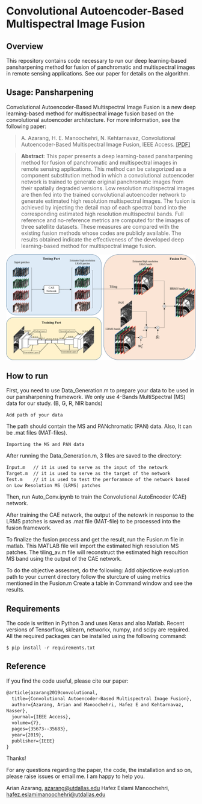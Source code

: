 Convolutional Autoencoder-Based Multispectral Image Fusion
====================================================

Overview
-----
This repository contains code necessary to run our deep learning-based pansharpening method for fusion of panchromatic
and multispectral images in remote sensing applications. See our paper for details on the algorithm.


Usage: Pansharpening
-----

Convolutional Autoencoder-Based Multispectral Image Fusion is a new deep learning-based method for multispectral image fusion based on the convolutional autoencoder architecture. For more information, see the following paper:
> A. Azarang, H. E. Manoochehri, N. Kehtarnavaz, Convolutional Autoencoder-Based Multispectral Image Fusion, IEEE Access. [\[PDF\]](https://ieeexplore.ieee.org/stamp/stamp.jsp?tp=&arnumber=8668404)

> __Abstract__: This paper presents a deep learning-based pansharpening method for fusion of panchromatic
and multispectral images in remote sensing applications. This method can be categorized as a component
substitution method in which a convolutional autoencoder network is trained to generate original panchromatic
images from their spatially degraded versions. Low resolution multispectral images are then fed into
the trained convolutional autoencoder network to generate estimated high resolution multispectral images.
The fusion is achieved by injecting the detail map of each spectral band into the corresponding estimated high
resolution multispectral bands. Full reference and no-reference metrics are computed for the images of three
satellite datasets. These measures are compared with the existing fusion methods whose codes are publicly
available. The results obtained indicate the effectiveness of the developed deep learning-based method for
multispectral image fusion.

<p align="center">
<img src="https://github.com/HafezEM/Pansharpening-ConvolutionalAutoEncoder/blob/master/images/GraphicalAbstract.png" width="800" align="center">
</p>


How to run
----------


First, you need to use Data_Generation.m to prepare your data to be used in our pansharpening framework. We only use 4-Bands MultiSpectral (MS) data for our study. (B, G, R, NIR bands) 

    Add path of your data
 
The path should contain the MS and PANchromatic (PAN) data. Also, It can be .mat files (MAT-files).

    Importing the MS and PAN data

After running the Data_Generation.m, 3 files are saved to the directory: 

    Input.m   // it is used to serve as the input of the netowrk
    Target.m  // it is used to serve as the target of the network
    Test.m    // it is used to test the perforamnce of the network based on Low Resolution MS (LRMS) patches

Then, run Auto_Conv.ipynb to train the Convolutional AutoEncoder (CAE) network. 
    
After training the CAE network, the output of the netowrk in response to the LRMS patches is saved as .mat file (MAT-file) to be processed into the fusion framework.

To finalize the fusion process and get the result, run the Fusion.m file in matlab. This MATLAB file will import the estimated high resolution MS patches. The tiling_av.m file will reconstruct the estimated high resoultion MS band using the output of the CAE network. 

To do the objective assesmet, do the following: 
    Add objecticve evaluation path to your current directory
    follow the sturcture of using metrics mentioned in the Fusion.m
    Create a table in Command window and see the results.

Requirements
------------

The code is written in Python 3 and uses Keras and also Matlab. Recent versions of Tensorflow, sklearn, networkx, numpy, and scipy are required. All the required packages can be installed using the following command:
    
    $ pip install -r requirements.txt


Reference
---------

If you find the code useful, please cite our paper:

    @article{azarang2019convolutional,
      title={Convolutional Autoencoder-Based Multispectral Image Fusion},
      author={Azarang, Arian and Manoochehri, Hafez E and Kehtarnavaz, Nasser},
      journal={IEEE Access},
      volume={7},
      pages={35673--35683},
      year={2019},
      publisher={IEEE}
    }

Thanks!

For any questions regarding the paper, the code, the installation and so on, please raise issues or email me. I am happy to help you.

Arian Azarang, azarang@utdallas.edu
Hafez Eslami Manoochehri, hafez.eslamimanoochehri@utdallas.edu

